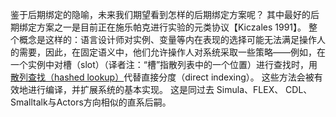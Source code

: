 鉴于后期绑定的隐喻，未来我们期望看到怎样的后期绑定方案呢？
其中最好的后期绑定方案之一是目前正在施乐帕克进行实验的元类协议【Kiczales 1991】。
整个概念是这样的：语言设计师对实例、变量等内在表现的选择可能无法满足操作人的需要，因此，在固定语义中，他们允许操作人对系统采取一些策略——例如，在一个实例中对槽（slot）（译者注：“槽”指散列表中的一个位置）进行查找时，用[散列查找（hashed lookup）](http://baike.baidu.com/item/%E6%95%A3%E5%88%97%E6%9F%A5%E6%89%BE)代替直接分度（direct indexing）。
这些方法会被有效地进行编译，并扩展系统的基本实现。
这是同过去 Simula、FLEX、 CDL、 Smalltalk与Actors方向相似的直系后嗣。

